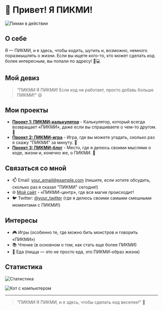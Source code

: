 # 👋 Привет! Я ПИКМИ!

![Пикми в действии](https://media.giphy.com/media/3o7btMZ3h5V8Yy4d4I/giphy.gif)

## О себе

Я — ПИКМИ, и я здесь, чтобы кодить, шутить и, возможно, немного поразмышлять о жизни. Если вы ищете кого-то, кто может сделать код более интересным, вы попали по адресу! 🤖💻

## Мой девиз

> "ПИКМИ Я ПИКМИ! Если код не работает, просто добавь больше ПИКМИ!" 😜

## Мои проекты

- **[Проект 1: ПИКМИ-калькулятор](https://github.com/user/project1)** - Калькулятор, который всегда возвращает «ПИКМИ», даже если вы спрашиваете о чем-то другом. 🤔
- **[Проект 2: ПИКМИ-игра](https://github.com/user/project2)** - Игра, где вы можете угадать, сколько раз я скажу "ПИКМИ" за минуту. 🎲
- **[Проект 3: ПИКМИ-блог](https://github.com/user/project3)** - Место, где я делюсь своими мыслями о коде, жизни и, конечно же, о ПИКМИ. 📖

## Связаться со мной

- 📫 Email: your_email@example.com (пишите, если хотите обсудить, сколько раз я сказал "ПИКМИ" сегодня!)
- 🌐 [Мой сайт](https://yourwebsite.com) - «ПИКМИ-центр», где вся магия происходит!
- 🐦 Twitter: [@your_twitter](https://twitter.com/your_twitter) (где я делюсь своими самыми смешными моментами с ПИКМИ!)

## Интересы

- 🎮 Игры (особенно те, где можно бить монстров и говорить «ПИКМИ»)
- 📚 Чтение (в основном о том, как стать еще более ПИКМИ)
- 🍕 Еда (пицца — это не просто еда, это ПИКМИ-образ жизни)

## Статистика

![Статистика](https://github-readme-stats.vercel.app/api?username=your_username&show_icons=true&theme=radical)

![Кот с компьютером](https://media.giphy.com/media/l0Exk8M3dG7G7e0x2/giphy.gif)

---

> "ПИКМИ Я ПИКМИ, и я здесь, чтобы сделать код веселее!" 🎉
